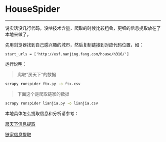 # HouseSpider
---

说实话没几行代码，没啥技术含量，爬取的时候比较粗鲁，更细的信息提取放在了本地来做了。

先用浏览器找到自己感兴趣的城市，然后复制链接到对应代码位置，如：

`start_urls = ['http://esf.nanjing.fang.com/house/h316/']`

运行说明：  
> 爬取"房天下"的数据
```bash
scrapy runspider ftx.py -o ftx.csv
```

> 下面这个是爬取链家的数据
```bash
scrapy runspider lianjia.py -o lianjia.csv
```

本地具体怎么提取信息和分析请参考：

[房天下信息提取](https://github.com/Jiezhi/HouseSpider/blob/master/ftx.ipynb)

[链家信息提取](https://github.com/Jiezhi/HouseSpider/blob/master/lianjia.ipynb)

